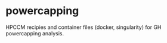 # powercapping
HPCCM recipies and container files (docker, singularity) for GH powercapping analysis.
